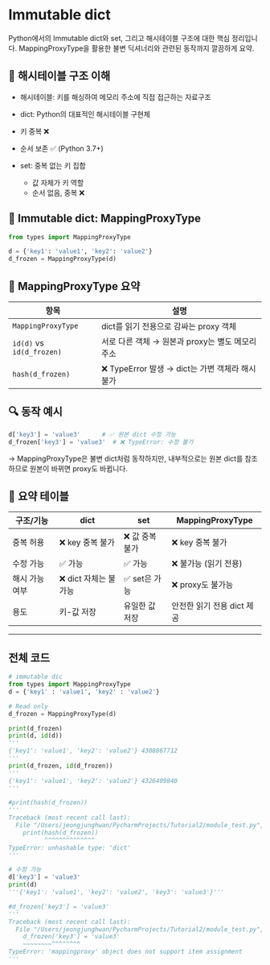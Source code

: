 # Immutable dict
Python에서의 Immutable dict와 set, 그리고 해시테이블 구조에 대한 핵심 정리입니다. 
MappingProxyType을 활용한 불변 딕셔너리와 관련된 동작까지 깔끔하게 요약.

## 🧠 해시테이블 구조 이해
- 해시테이블: 키를 해싱하여 메모리 주소에 직접 접근하는 자료구조
- dict: Python의 대표적인 해시테이블 구현체
- 키 중복 ❌
- 순서 보존 ✅ (Python 3.7+)

- set: 중복 없는 키 집합
  - 값 자체가 키 역할
  - 순서 없음, 중복 ❌

## 🔐 Immutable dict: MappingProxyType
```python
from types import MappingProxyType

d = {'key1': 'value1', 'key2': 'value2'}
d_frozen = MappingProxyType(d)
```

## 🔐 MappingProxyType 요약
| 항목               | 설명                                                  |
|--------------------|-------------------------------------------------------|
| `MappingProxyType` | dict를 읽기 전용으로 감싸는 proxy 객체                 |
| `id(d)` vs `id(d_frozen)` | 서로 다른 객체 → 원본과 proxy는 별도 메모리 주소       |
| `hash(d_frozen)`   | ❌ TypeError 발생 → dict는 가변 객체라 해시 불가         |



## 🔍 동작 예시
```python
d['key3'] = 'value3'      # ✅ 원본 dict 수정 가능
d_frozen['key3'] = 'value3'  # ❌ TypeError: 수정 불가
```

→ MappingProxyType은 불변 dict처럼 동작하지만, 내부적으로는 원본 dict를 참조하므로 원본이 바뀌면 proxy도 바뀝니다.

## 📘 요약 테이블
| 구조/기능         | dict                 | set                  | MappingProxyType         |
|------------------|----------------------|----------------------|---------------------------|
| 중복 허용         | ❌ key 중복 불가       | ❌ 값 중복 불가        | ❌ key 중복 불가           |
| 수정 가능         | ✅ 가능               | ✅ 가능               | ❌ 불가능 (읽기 전용)       |
| 해시 가능 여부     | ❌ dict 자체는 불가능   | ✅ set은 가능          | ❌ proxy도 불가능           |
| 용도              | 키-값 저장            | 유일한 값 저장         | 안전한 읽기 전용 dict 제공 |

---

## 전체 코드
```python
# immutable dic
from types import MappingProxyType
d = {'key1' : 'value1', 'key2' : 'value2'}

# Read only
d_frozen = MappingProxyType(d)

print(d_frozen)
print(d, id(d))
'''
{'key1': 'value1', 'key2': 'value2'} 4308867712
'''
print(d_frozen, id(d_frozen))
'''
{'key1': 'value1', 'key2': 'value2'} 4326409840
'''

#print(hash(d_frozen))
'''
Traceback (most recent call last):
  File "/Users/jeongjunghwan/PycharmProjects/Tutorial2/module_test.py", line 21, in <module>
    print(hash(d_frozen))
          ^^^^^^^^^^^^^^
TypeError: unhashable type: 'dict'
'''

# 수정 가능
d['key3'] = 'value3'
print(d)
'''{'key1': 'value1', 'key2': 'value2', 'key3': 'value3'}'''

#d_frozen['key3'] = 'value3'
'''
Traceback (most recent call last):
  File "/Users/jeongjunghwan/PycharmProjects/Tutorial2/module_test.py", line 34, in <module>
    d_frozen['key3'] = 'value3'
    ~~~~~~~~^^^^^^^^
TypeError: 'mappingproxy' object does not support item assignment
'''


```
